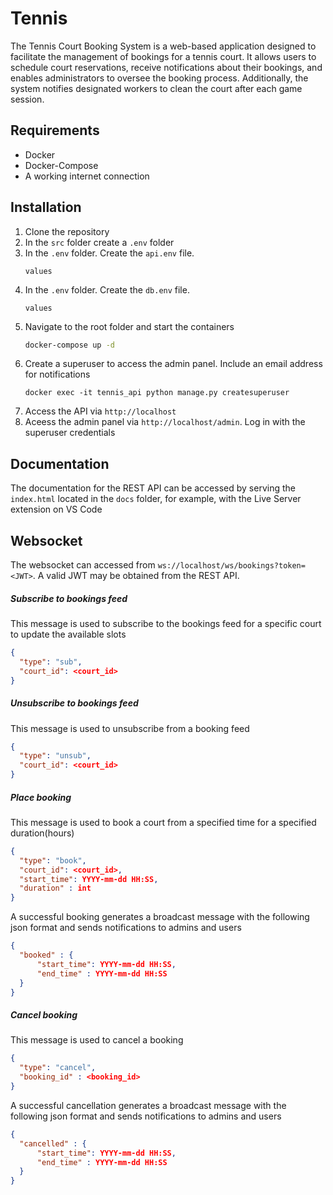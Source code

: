 # Tennis
The Tennis Court Booking System is a web-based application designed to
facilitate the management of bookings for a tennis court. It allows users to schedule court
reservations, receive notifications about their bookings, and enables administrators to
oversee the booking process. Additionally, the system notifies designated workers to clean
the court after each game session.

## Requirements
- Docker
- Docker-Compose
- A working internet connection

## Installation
1. Clone the repository
2. In the `src` folder create a `.env` folder
3. In the `.env` folder. Create the `api.env` file.
   ```
   values
   ```
5. In the `.env` folder. Create the `db.env` file.
   ```
   values
   ```
6. Navigate to the root folder and start the containers
   ```bash
   docker-compose up -d
   ```
8. Create a superuser to access the admin panel. Include an email address for notifications
   ```
   docker exec -it tennis_api python manage.py createsuperuser
   ```
9. Access the API via `http://localhost`
10. Aceess the admin panel via `http://localhost/admin`. Log in with the superuser credentials

## Documentation
The documentation for the REST API can be accessed by serving the `index.html` located in the `docs` folder, for example, with
the Live Server extension on VS Code

## Websocket
The websocket can accessed from `ws://localhost/ws/bookings?token=<JWT>`. A valid JWT may be obtained from the REST API. 
##### Subscribe to bookings feed
This message is used to subscribe to the bookings feed for a specific court to update the available slots
```json
{
  "type": "sub",
  "court_id": <court_id>
}
```
##### Unsubscribe to bookings feed
This message is used to unsubscribe from a booking feed
```json
{
  "type": "unsub",
  "court_id": <court_id>
}
```
##### Place booking
This message is used to book a court from a specified time for a specified duration(hours)
```json
{
  "type": "book",
  "court_id": <court_id>,
  "start_time": YYYY-mm-dd HH:SS,
  "duration" : int
}
```
A successful booking generates a broadcast message with the following json format and sends notifications to admins and users
```json
{
  "booked" : {
      "start_time": YYYY-mm-dd HH:SS,
      "end_time" : YYYY-mm-dd HH:SS
  }
}
```
##### Cancel booking
This message is used to cancel a booking
```json
{
  "type": "cancel",
  "booking_id" : <booking_id>
}
```
A successful cancellation generates a broadcast message with the following json format and sends notifications to admins and users
```json
{
  "cancelled" : {
      "start_time": YYYY-mm-dd HH:SS,
      "end_time" : YYYY-mm-dd HH:SS
  }
}
```




